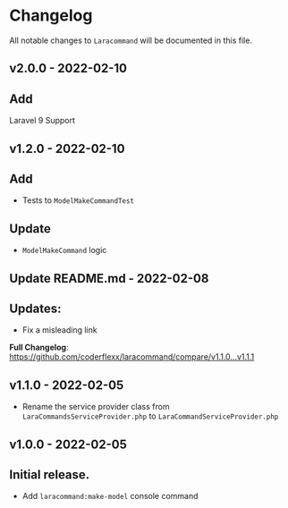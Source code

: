 # Changelog

All notable changes to `Laracommand` will be documented in this file.

## v2.0.0 - 2022-02-10

## Add

Laravel 9 Support

## v1.2.0 - 2022-02-10

## Add

- Tests to `ModelMakeCommandTest`

## Update

- `ModelMakeCommand` logic

## Update README.md - 2022-02-08

## Updates:

- Fix a misleading link

**Full Changelog**: https://github.com/coderflexx/laracommand/compare/v1.1.0...v1.1.1

## v1.1.0 - 2022-02-05

- Rename the service provider class from `LaraCommandsServiceProvider.php` to `LaraCommandServiceProvider.php`

## v1.0.0 - 2022-02-05

## Initial release.

- Add `laracommand:make-model` console command
